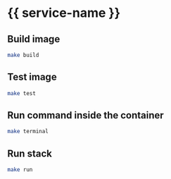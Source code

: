 # {{ service-name }}

## Build image

```bash
make build
```

## Test image

```bash
make test
```

## Run command inside the container

```bash
make terminal
```

## Run stack

```bash
make run
```

